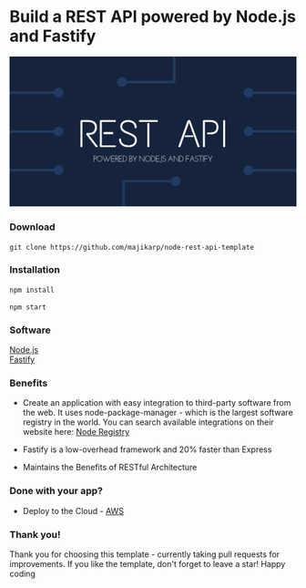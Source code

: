# Build a REST API powered by Node.js and Fastify
![Alt text](REST.png)


<h3>Download</h3>

```
git clone https://github.com/majikarp/node-rest-api-template
```

<h3>Installation</h3>

```
npm install
```

```
npm start
```

<h3>Software</h3>

[Node.js](https://nodejs.org/en/)<br>
[Fastify](https://fastify.io/)<br>

<h3>Benefits</h3>

- Create an application with easy integration to third-party software from the web.
It uses node-package-manager - which is the largest software registry in the world.
You can search available integrations on their website here:
[Node Registry](https://www.npmjs.com/)

- Fastify is a low-overhead framework and 20% faster than Express

- Maintains the Benefits of RESTful Architecture

<h3>Done with your app?</h3>

- Deploy to the Cloud - [AWS](https://aws.amazon.com/getting-started/projects/deploy-nodejs-web-app/)

<h3>Thank you!</h3>

Thank you for choosing this template - currently taking pull requests for improvements. If you like the template, don't forget to leave a star! Happy coding
